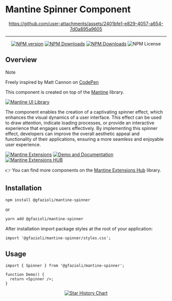 # Mantine Spinner Component

<div align="center">

https://github.com/user-attachments/assets/2401bfe1-e829-4057-a654-7d0a895a9605

</div>

---

<div align="center">
  
  [![NPM version](https://img.shields.io/npm/v/%40gfazioli%2Fmantine-spinner?style=for-the-badge)](https://www.npmjs.com/package/@gfazioli/mantine-spinner)
  [![NPM Downloads](https://img.shields.io/npm/dm/%40gfazioli%2Fmantine-spinner?style=for-the-badge)](https://www.npmjs.com/package/@gfazioli/mantine-spinner)
  [![NPM Downloads](https://img.shields.io/npm/dy/%40gfazioli%2Fmantine-spinner?style=for-the-badge&label=%20&color=f90)](https://www.npmjs.com/package/@gfazioli/mantine-spinner)
  ![NPM License](https://img.shields.io/npm/l/%40gfazioli%2Fmantine-spinner?style=for-the-badge)

</div>

## Overview

> [!NOTE]
> Freely inspired by Matt Cannon on [CodePen](https://codepen.io/matt-cannon/pen/qEWKLoZ)

This component is created on top of the [Mantine](https://mantine.dev/) library.

[![Mantine UI Library](https://img.shields.io/badge/-MANTINE_UI_LIBRARY-blue?style=for-the-badge&labelColor=black&logo=mantine
)](https://mantine.dev/)

The component enables the creation of a captivating spinner effect, which enhances the visual dynamics of a user interface. This effect can be used to draw attention, indicate loading processes, or provide an interactive experience that engages users effectively. By implementing this spinner effect, developers can improve the overall aesthetic appeal and functionality of their applications, ensuring a more seamless and enjoyable user experience.

[![Mantine Extensions](https://img.shields.io/badge/-Watch_the_Video-blue?style=for-the-badge&labelColor=black&logo=youtube
)](https://www.youtube.com/playlist?list=PL85tTROKkZrWyqCcmNCdWajpx05-cTal4)
[![Demo and Documentation](https://img.shields.io/badge/-Demo_%26_Documentation-blue?style=for-the-badge&labelColor=black&logo=typescript
)](https://gfazioli.github.io/mantine-spinner/)
[![Mantine Extensions HUB](https://img.shields.io/badge/-Mantine_Extensions_Hub-blue?style=for-the-badge&labelColor=blue
)](https://mantine-extensions.vercel.app/)


👉 You can find more components on the [Mantine Extensions Hub](https://mantine-extensions.vercel.app/) library.

## Installation

```sh
npm install @gfazioli/mantine-spinner
```
or 

```sh
yarn add @gfazioli/mantine-spinner
```

After installation import package styles at the root of your application:

```tsx
import '@gfazioli/mantine-spinner/styles.css';
```

## Usage

```tsx
import { Spinner } from '@gfazioli/mantine-spinner';

function Demo() {
  return <Spinner />;
}
```

<div align="center">
  
[![Star History Chart](https://api.star-history.com/svg?repos=gfazioli/mantine-spinner&type=Timeline)](https://www.star-history.com/#gfazioli/mantine-spinner&Timeline)

</div>
